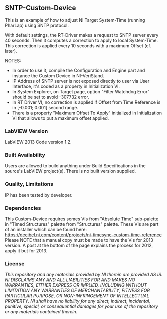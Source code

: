 ## SNTP-Custom-Device ##

This is an example of how to adjust NI Target System-Time (running PharLap) using SNTP protocol.

With default settings, the RT-Driver makes a request to SNTP server every 40 seconds. Then it computes a correction to apply to local System-Time. This correction is applied every 10 seconds with a maximum Offset (cf. later).

NOTES:
- In order to use it, compile the Configuration and Engine part and instance the Custom Device in NI-VeriStand.
- IP Address of SNTP server is not exposed directly to user via User Interface, it's coded as a property in Initialization VI.
- In System Explorer, on Target page, option "Filter Watchdog Error" should be set to avoid -307732 error.
- In RT Driver VI, no correction is applied if Offset from Time Reference is in [-0.001; 0.001] second range.
- There is a property "Maximum Offset To Apply" initialized in Initialization VI that allows to put a maximum offset applied.

### LabVIEW Version ###

LabVIEW 2013
Code version 1.2.

### Built Availability ###

Users are allowed to build anything under Build Specifications in the source's LabVIEW project(s). There is no built version supplied.

### Quality, Limitations ###

IP has been tested by developer.

### Dependencies ###
This Custom-Device requires somes VIs from "Absolute Time" sub-palette in "Timed Structures" palette from "Structures" palette.
These VIs are part of an installer which can be found here:
https://decibel.ni.com/content/projects/ni-timesync-custom-time-reference
Please NOTE that a manual copy must be made to have the VIs for 2013 version. A post at the bottom of the page explains the process for 2012, apply it but for 2013.

### License ###

*This repository and any materials provided by NI therein are provided AS IS. NI DISCLAIMS ANY AND ALL LIABILITIES FOR AND MAKES NO WARRANTIES, EITHER EXPRESS OR IMPLIED, INCLUDING WITHOUT LIMITATION ANY WARRANTIES OF MERCHANTABILITY, FITNESS FOR  PARTICULAR PURPOSE, OR NON-INFRINGEMENT OF INTELLECTUAL PROPERTY. NI shall have no liability for any direct, indirect, incidental, punitive, special, or consequential damages for your use of the repository or any materials contained therein.*

